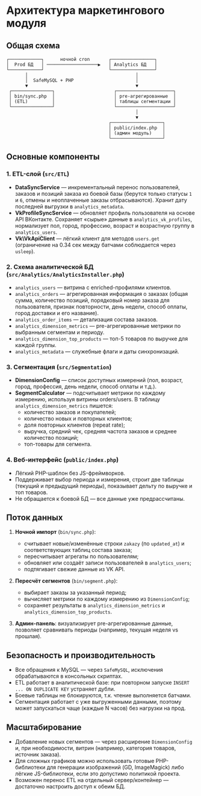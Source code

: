 # Архитектура маркетингового модуля

## Общая схема

```
┌────────────┐      ночной cron       ┌────────────────┐
│  Prod БД   │ ───────────────────▶   │ Analytics БД   │
└────────────┘                        └────────────────┘
       │                                        │
       │  SafeMySQL + PHP                       │
       ▼                                        ▼
 ┌───────────────┐                      ┌─────────────────────┐
 │ bin/sync.php  │                      │ pre-агрегированные  │
 │ (ETL)         │                      │ таблицы сегментации │
 └───────────────┘                      └─────────────────────┘
                                                │
                                                ▼
                                      ┌───────────────────┐
                                      │ public/index.php  │
                                      │ (админ модуль)    │
                                      └───────────────────┘
```

## Основные компоненты

### 1. ETL-слой (`src/ETL`)
* **DataSyncService** — инкрементальный перенос пользователей, заказов и позиций заказа из боевой базы (берутся только статусы `1` и `6`, отмены и неоплаченные заказы отбрасываются). Хранит дату последней выгрузки в `analytics_metadata`.
* **VkProfileSyncService** — обновляет профиль пользователя на основе API ВКонтакте. Сохраняет «сырые» данные в `analytics_vk_profiles`, нормализует пол, город, профессию, возраст и возрастную группу в `analytics_users`.
* **Vk\VkApiClient** — лёгкий клиент для методов `users.get` (ограничение на 0.34 сек между батчами соблюдается через `usleep`).

### 2. Схема аналитической БД (`src/Analytics/AnalyticsInstaller.php`)
* `analytics_users` — витрина с enriched-профилями клиентов.
* `analytics_orders` — агрегированная информация о заказах (общая сумма, количество позиций, порядковый номер заказа для пользователя, признак повторности, день недели, способ оплаты, город доставки и его название).
* `analytics_order_items` — детализация состава заказов.
* `analytics_dimension_metrics` — pre-агрегированные метрики по выбранным сегментам и периоду.
* `analytics_dimension_top_products` — топ-5 товаров по выручке для каждой группы.
* `analytics_metadata` — служебные флаги и даты синхронизаций.

### 3. Сегментация (`src/Segmentation`)
* **DimensionConfig** — список доступных измерений (пол, возраст, город, профессия, день недели, способ оплаты и т.д.).
* **SegmentCalculator** — подсчитывает метрики по каждому измерению, используя витрины orders/users. В таблицу `analytics_dimension_metrics` пишется:
  * количество заказов и покупателей;
  * количество новых и повторных клиентов;
  * доля повторных клиентов (repeat rate);
  * выручка, средний чек, средняя частота заказов и среднее количество позиций;
  * топ-товары для сегмента.

### 4. Веб-интерфейс (`public/index.php`)
* Лёгкий PHP-шаблон без JS-фреймворков.
* Поддерживает выбор периода и измерения, строит две таблицы (текущий и предыдущий периоды), показывает дельту по выручке и топ товаров.
* Не обращается к боевой БД — все данные уже предрассчитаны.

## Поток данных

1. **Ночной импорт** (`bin/sync.php`):
   * считывает новые/изменённые строки `zakazy` (по `updated_at`) и соответствующих таблиц состава заказа;
   * пересчитывает агрегаты по пользователям;
   * обновляет или создаёт записи пользователей в `analytics_users`;
   * подтягивает свежие данные из VK API.

2. **Пересчёт сегментов** (`bin/segment.php`):
   * выбирает заказы за указанный период;
   * вычисляет метрики по каждому измерению из `DimensionConfig`;
   * сохраняет результаты в `analytics_dimension_metrics` и `analytics_dimension_top_products`.

3. **Админ-панель**: визуализирует pre-агрегированные данные, позволяет сравнивать периоды (например, текущая неделя vs прошлая).

## Безопасность и производительность

* Все обращения к MySQL — через `SafeMySQL`, исключения обрабатываются в консольных скриптах.
* ETL работает в аналитической базе: при повторном запуске `INSERT ... ON DUPLICATE KEY` устраняет дубли.
* Боевые таблицы не блокируются, т.к. чтение выполняется батчами.
* Сегментация работает с уже выгруженными данными, поэтому может запускаться чаще (каждые N часов) без нагрузки на прод.

## Масштабирование

* Добавление новых сегментов — через расширение `DimensionConfig` и, при необходимости, витрин (например, категория товаров, источник заказа).
* Для сложных графиков можно использовать готовые PHP-библиотеки для генерации изображений (GD, ImageMagick) либо лёгкие JS-библиотеки, если это допустимо политикой проекта.
* Возможен перенос ETL на отдельный сервер/контейнер — достаточно настроить доступ к обеим БД.

